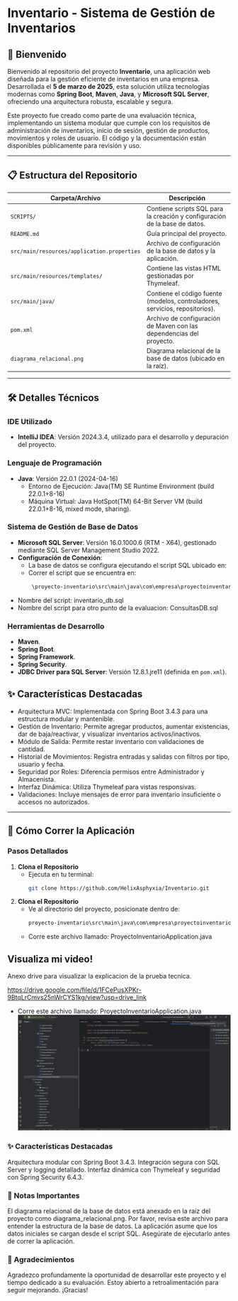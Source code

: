 # Inventario - Sistema de Gestión de Inventarios

## 🌟 Bienvenido
Bienvenido al repositorio del proyecto **Inventario**, una aplicación web diseñada para la gestión eficiente de inventarios en una empresa. Desarrollada el **5 de marzo de 2025**, esta solución utiliza tecnologías modernas como **Spring Boot**, **Maven**, **Java**, y **Microsoft SQL Server**, ofreciendo una arquitectura robusta, escalable y segura.

Este proyecto fue creado como parte de una evaluación técnica, implementando un sistema modular que cumple con los requisitos de administración de inventarios, inicio de sesión, gestión de productos, movimientos y roles de usuario. El código y la documentación están disponibles públicamente para revisión y uso.

---

## 📋 Estructura del Repositorio
| **Carpeta/Archivo**         | **Descripción**                                      |
|-----------------------------|------------------------------------------------------|
| `SCRIPTS/`                  | Contiene scripts SQL para la creación y configuración de la base de datos. |
| `README.md`                 | Guía principal del proyecto.                                           |
| `src/main/resources/application.properties` | Archivo de configuración de la base de datos y la aplicación. |
| `src/main/resources/templates/` | Contiene las vistas HTML gestionadas por Thymeleaf. |
| `src/main/java/`            | Contiene el código fuente (modelos, controladores, servicios, repositorios). |
| `pom.xml`                   | Archivo de configuración de Maven con las dependencias del proyecto. |
| `diagrama_relacional.png`   | Diagrama relacional de la base de datos (ubicado en la raíz). |

---

## 🛠️ Detalles Técnicos

### IDE Utilizado
- **IntelliJ IDEA**: Versión 2024.3.4, utilizado para el desarrollo y depuración del proyecto.

### Lenguaje de Programación
- **Java**: Versión 22.0.1 (2024-04-16)  
  - Entorno de Ejecución: Java(TM) SE Runtime Environment (build 22.0.1+8-16)  
  - Máquina Virtual: Java HotSpot(TM) 64-Bit Server VM (build 22.0.1+8-16, mixed mode, sharing).

### Sistema de Gestión de Base de Datos
- **Microsoft SQL Server**: Versión 16.0.1000.6 (RTM - X64), gestionado mediante SQL Server Management Studio 2022.
- **Configuración de Conexión**:
  - La base de datos se configura ejecutando el script SQL ubicado en:
  - Correr el script que se encuentra en: 
    ```bash
     \proyecto-inventario\src\main\java\com\empresa\proyectoinventario\proyectoinventario\scripts\
- Nombre del script: inventario_db.sql
- Nombre del script para otro punto de la evaluacion: ConsultasDB.sql
### Herramientas de Desarrollo
- **Maven**.
- **Spring Boot**.
- **Spring Framework**.
- **Spring Security**.
- **JDBC Driver para SQL Server**: Versión 12.8.1.jre11 (definida en `pom.xml`).

## ✨ Características Destacadas
  - Arquitectura MVC: Implementada con Spring Boot 3.4.3 para una estructura modular y mantenible.
  - Gestión de Inventario: Permite agregar productos, aumentar existencias, dar de baja/reactivar, y visualizar inventarios activos/inactivos.
  - Módulo de Salida: Permite restar inventario con validaciones de cantidad.
  - Historial de Movimientos: Registra entradas y salidas con filtros por tipo, usuario y fecha.
  - Seguridad por Roles: Diferencia permisos entre Administrador y Almacenista.
  - Interfaz Dinámica: Utiliza Thymeleaf para vistas responsivas.
  - Validaciones: Incluye mensajes de error para inventario insuficiente o accesos no autorizados.
---

## 🚀 Cómo Correr la Aplicación

### Pasos Detallados
1. **Clona el Repositorio**  
   - Ejecuta en tu terminal:
     ```bash
     git clone https://github.com/HelixAsphyxia/Inventario.git
2. **Clona el Repositorio**  
   - Ve al directorio del proyecto, posicionate dentro de:
     ```bash
     proyecto-inventario\src\main\java\com\empresa\proyectoinventario\proyectoinventario
   - Corre este archivo llamado: ProyectoInventarioApplication.java

## Visualiza mi video!

Anexo drive para visualizar la explicacion de la prueba tecnica.

https://drive.google.com/file/d/1FCePusXPKr-9BtqLrCmvs25nWrCYS1kg/view?usp=drive_link

- Corre este archivo llamado: ProyectoInventarioApplication.java
![Desde IntelliJ IDEA](Run.png)
### ✨ Características Destacadas
Arquitectura modular con Spring Boot 3.4.3.
Integración segura con SQL Server y logging detallado.
Interfaz dinámica con Thymeleaf y seguridad con Spring Security 6.4.3.
### 📝 Notas Importantes

El diagrama relacional de la base de datos está anexado en la raíz del proyecto como diagrama_relacional.png. Por favor, revisa este archivo para entender la estructura de la base de datos.
La aplicación asume que los datos iniciales se cargan desde el script SQL. Asegúrate de ejecutarlo antes de correr la aplicación.

### 🙌 Agradecimientos
Agradezco profundamente la oportunidad de desarrollar este proyecto y el tiempo dedicado a su evaluación. Estoy abierto a retroalimentación para seguir mejorando. ¡Gracias!
